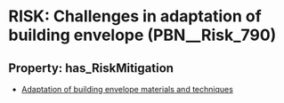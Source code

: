 # RISK: __Challenges in adaptation of building envelope__ (PBN__Risk_790)

## Property: has_RiskMitigation

* [Adaptation of building envelope materials and techniques](PBN__RiskMitigation_1084)

